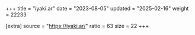 +++
title = "iyaki.ar"
date = "2023-08-05"
updated = "2025-02-16"
weight = 22233

[extra]
source = "https://iyaki.ar/"
ratio = 63
size = 22
+++
